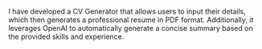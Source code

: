 I have developed a CV Generator that allows users to input their details, which then generates a professional resume in PDF format. Additionally, it leverages OpenAI to automatically generate a concise summary based on the provided skills and experience.
